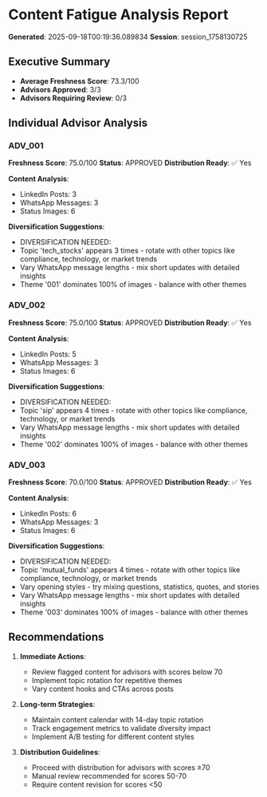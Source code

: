 # Content Fatigue Analysis Report

**Generated**: 2025-09-18T00:19:36.089834
**Session**: session_1758130725

## Executive Summary
- **Average Freshness Score**: 73.3/100
- **Advisors Approved**: 3/3
- **Advisors Requiring Review**: 0/3

## Individual Advisor Analysis

### ADV_001
**Freshness Score**: 75.0/100
**Status**: APPROVED
**Distribution Ready**: ✅ Yes

**Content Analysis**:
- LinkedIn Posts: 3
- WhatsApp Messages: 3
- Status Images: 6

**Diversification Suggestions**:
- DIVERSIFICATION NEEDED:
- Topic 'tech_stocks' appears 3 times - rotate with other topics like compliance, technology, or market trends
- Vary WhatsApp message lengths - mix short updates with detailed insights
- Theme '001' dominates 100% of images - balance with other themes

### ADV_002
**Freshness Score**: 75.0/100
**Status**: APPROVED
**Distribution Ready**: ✅ Yes

**Content Analysis**:
- LinkedIn Posts: 5
- WhatsApp Messages: 3
- Status Images: 6

**Diversification Suggestions**:
- DIVERSIFICATION NEEDED:
- Topic 'sip' appears 4 times - rotate with other topics like compliance, technology, or market trends
- Vary WhatsApp message lengths - mix short updates with detailed insights
- Theme '002' dominates 100% of images - balance with other themes

### ADV_003
**Freshness Score**: 70.0/100
**Status**: APPROVED
**Distribution Ready**: ✅ Yes

**Content Analysis**:
- LinkedIn Posts: 6
- WhatsApp Messages: 3
- Status Images: 6

**Diversification Suggestions**:
- DIVERSIFICATION NEEDED:
- Topic 'mutual_funds' appears 4 times - rotate with other topics like compliance, technology, or market trends
- Vary opening styles - try mixing questions, statistics, quotes, and stories
- Vary WhatsApp message lengths - mix short updates with detailed insights
- Theme '003' dominates 100% of images - balance with other themes

## Recommendations
1. **Immediate Actions**:
   - Review flagged content for advisors with scores below 70
   - Implement topic rotation for repetitive themes
   - Vary content hooks and CTAs across posts

2. **Long-term Strategies**:
   - Maintain content calendar with 14-day topic rotation
   - Track engagement metrics to validate diversity impact
   - Implement A/B testing for different content styles

3. **Distribution Guidelines**:
   - Proceed with distribution for advisors with scores ≥70
   - Manual review recommended for scores 50-70
   - Require content revision for scores <50